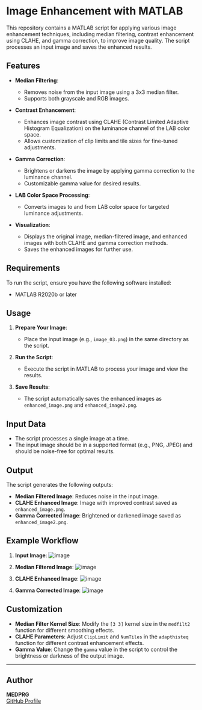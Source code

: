 # Image Enhancement with MATLAB

This repository contains a MATLAB script for applying various image enhancement techniques, including median filtering, contrast enhancement using CLAHE, and gamma correction, to improve image quality. The script processes an input image and saves the enhanced results.

## Features

- **Median Filtering**:

  - Removes noise from the input image using a 3x3 median filter.
  - Supports both grayscale and RGB images.

- **Contrast Enhancement**:

  - Enhances image contrast using CLAHE (Contrast Limited Adaptive Histogram Equalization) on the luminance channel of the LAB color space.
  - Allows customization of clip limits and tile sizes for fine-tuned adjustments.

- **Gamma Correction**:

  - Brightens or darkens the image by applying gamma correction to the luminance channel.
  - Customizable gamma value for desired results.

- **LAB Color Space Processing**:

  - Converts images to and from LAB color space for targeted luminance adjustments.

- **Visualization**:
  - Displays the original image, median-filtered image, and enhanced images with both CLAHE and gamma correction methods.
  - Saves the enhanced images for further use.

## Requirements

To run the script, ensure you have the following software installed:

- MATLAB R2020b or later

## Usage

1. **Prepare Your Image**:

   - Place the input image (e.g., `image_03.png`) in the same directory as the script.

2. **Run the Script**:

   - Execute the script in MATLAB to process your image and view the results.

3. **Save Results**:
   - The script automatically saves the enhanced images as `enhanced_image.png` and `enhanced_image2.png`.

## Input Data

- The script processes a single image at a time.
- The input image should be in a supported format (e.g., PNG, JPEG) and should be noise-free for optimal results.

## Output

The script generates the following outputs:

- **Median Filtered Image**: Reduces noise in the input image.
- **CLAHE Enhanced Image**: Image with improved contrast saved as `enhanced_image.png`.
- **Gamma Corrected Image**: Brightened or darkened image saved as `enhanced_image2.png`.

## Example Workflow

1. **Input Image**:
   ![image](https://github.com/user-attachments/assets/e6c70cc3-11b3-4146-8e31-1e895d1e3667)

2. **Median Filtered Image**:
   ![image](https://github.com/user-attachments/assets/14a799a6-0483-4d83-aa97-ed182ebfe670)

3. **CLAHE Enhanced Image**:
   ![image](https://github.com/user-attachments/assets/e086b386-f8ab-421d-98c2-b484e62f5c4f)

4. **Gamma Corrected Image**:
   ![image](https://github.com/user-attachments/assets/2fe9dc74-bbf7-485b-8433-204b4929abd3)

## Customization

- **Median Filter Kernel Size**: Modify the `[3 3]` kernel size in the `medfilt2` function for different smoothing effects.
- **CLAHE Parameters**: Adjust `ClipLimit` and `NumTiles` in the `adapthisteq` function for different contrast enhancement effects.
- **Gamma Value**: Change the `gamma` value in the script to control the brightness or darkness of the output image.

---

## Author

**MEDPRG**  
[GitHub Profile](https://github.com/MEDPRG)
